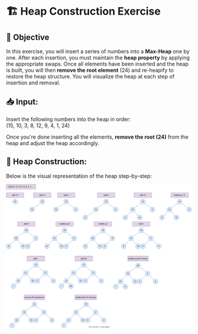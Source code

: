 # 🏗 Heap Construction Exercise

## 🎯 Objective
In this exercise, you will insert a series of numbers into a **Max-Heap** one by one. After each insertion, you must maintain the **heap property** by applying the appropriate swaps. Once all elements have been inserted and the heap is built, you will then **remove the root element** (24) and re-heapify to restore the heap structure. You will visualize the heap at each step of insertion and removal.

## 📥 Input:
Insert the following numbers into the heap in order:  
(15, 10, 3, 8, 12, 9, 4, 1, 24)

Once you're done inserting all the elements, **remove the root (24)** from the heap and adjust the heap accordingly.

## 🌳 Heap Construction:

Below is the visual representation of the heap step-by-step:

![Heap Construction](heap-construction.svg)
